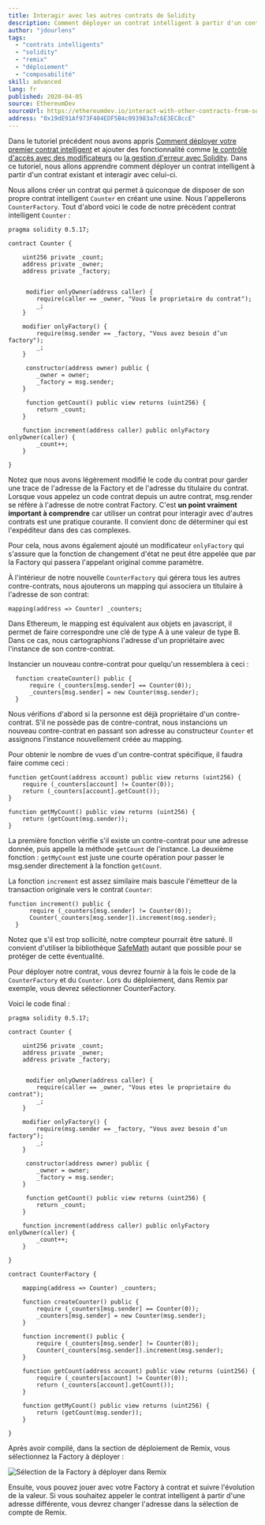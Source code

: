 ```yaml
---
title: Interagir avec les autres contrats de Solidity
description: Comment déployer un contrat intelligent à partir d'un contrat existant et interagir avec lui
author: "jdourlens"
tags:
  - "contrats intelligents"
  - "solidity"
  - "remix"
  - "déploiement"
  - "composabilité"
skill: advanced
lang: fr
published: 2020-04-05
source: EthereumDev
sourceUrl: https://ethereumdev.io/interact-with-other-contracts-from-solidity/
address: "0x19dE91Af973F404EDF5B4c093983a7c6E3EC8ccE"
---
```


Dans le tutoriel précédent nous avons appris [Comment déployer votre premier contrat intelligent](/developers/tutorials/deploying-your-first-smart-contract/) et ajouter des fonctionnalité comme [le contrôle d'accès avec des modificateurs](https://ethereumdev.io/organize-your-code-and-control-access-to-your-smart-contract-with-modifiers/) ou [la gestion d'erreur avec Solidity](https://ethereumdev.io/handle-errors-in-solidity-with-require-and-revert/). Dans ce tutoriel, nous allons apprendre comment déployer un contrat intelligent à partir d'un contrat existant et interagir avec celui-ci.

Nous allons créer un contrat qui permet à quiconque de disposer de son propre contrat intelligent `Counter` en créant une usine. Nous l'appellerons `CounterFactory`. Tout d'abord voici le code de notre précèdent contrat intelligent `Counter` :

```solidity
pragma solidity 0.5.17;

contract Counter {

    uint256 private _count;
    address private _owner;
    address private _factory;


     modifier onlyOwner(address caller) {
        require(caller == _owner, "Vous le proprietaire du contrat");
        _;
    }

    modifier onlyFactory() {
        require(msg.sender == _factory, "Vous avez besoin d’un factory");
        _;
    }

     constructor(address owner) public {
        _owner = owner;
        _factory = msg.sender;
    }

     function getCount() public view returns (uint256) {
        return _count;
    }

    function increment(address caller) public onlyFactory onlyOwner(caller) {
        _count++;
    }

}
```

Notez que nous avons légèrement modifié le code du contrat pour garder une trace de l'adresse de la Factory et de l'adresse du titulaire du contrat. Lorsque vous appelez un code contrat depuis un autre contrat, msg.render se réfère à l'adresse de notre contrat Factory. C'est **un point vraiment important à comprendre** car utiliser un contrat pour interagir avec d'autres contrats est une pratique courante. Il convient donc de déterminer qui est l'expéditeur dans des cas complexes.

Pour cela, nous avons également ajouté un modificateur `onlyFactory` qui s'assure que la fonction de changement d'état ne peut être appelée que par la Factory qui passera l'appelant original comme paramètre.

À l'intérieur de notre nouvelle `CounterFactory` qui gérera tous les autres contre-contrats, nous ajouterons un mapping qui associera un titulaire à l'adresse de son contrat:

```solidity
mapping(address => Counter) _counters;
```

Dans Ethereum, le mapping est équivalent aux objets en javascript, il permet de faire correspondre une clé de type A à une valeur de type B. Dans ce cas, nous cartographions l'adresse d'un propriétaire avec l'instance de son contre-contrat.

Instancier un nouveau contre-contrat pour quelqu'un ressemblera à ceci :

```solidity
  function createCounter() public {
      require (_counters[msg.sender] == Counter(0));
      _counters[msg.sender] = new Counter(msg.sender);
  }
```

Nous vérifions d'abord si la personne est déjà propriétaire d'un contre-contrat. S'il ne possède pas de contre-contrat, nous instancions un nouveau contre-contrat en passant son adresse au constructeur `Counter` et assignons l'instance nouvellement créée au mapping.

Pour obtenir le nombre de vues d'un contre-contrat spécifique, il faudra faire comme ceci :

```solidity
function getCount(address account) public view returns (uint256) {
    require (_counters[account] != Counter(0));
    return (_counters[account].getCount());
}

function getMyCount() public view returns (uint256) {
    return (getCount(msg.sender));
}
```

La première fonction vérifie s'il existe un contre-contrat pour une adresse donnée, puis appelle la méthode `getCount` de l'instance. La deuxième fonction : `getMyCount` est juste une courte opération pour passer le msg.sender directement à la fonction `getCount`.

La fonction `increment` est assez similaire mais bascule l'émetteur de la transaction originale vers le contrat `Counter`:

```solidity
function increment() public {
      require (_counters[msg.sender] != Counter(0));
      Counter(_counters[msg.sender]).increment(msg.sender);
  }
```

Notez que s'il est trop sollicité, notre compteur pourrait être saturé. Il convient d'utiliser la bibliothèque [SafeMath](https://ethereumdev.io/using-safe-math-library-to-prevent-from-overflows/) autant que possible pour se protéger de cette éventualité.

Pour déployer notre contrat, vous devrez fournir à la fois le code de la `CounterFactory` et du `Counter`. Lors du déploiement, dans Remix par exemple, vous devrez sélectionner CounterFactory.

Voici le code final :

```solidity
pragma solidity 0.5.17;

contract Counter {

    uint256 private _count;
    address private _owner;
    address private _factory;


     modifier onlyOwner(address caller) {
        require(caller == _owner, "Vous etes le proprietaire du contrat");
        _;
    }

    modifier onlyFactory() {
        require(msg.sender == _factory, "Vous avez besoin d’un factory");
        _;
    }

     constructor(address owner) public {
        _owner = owner;
        _factory = msg.sender;
    }

     function getCount() public view returns (uint256) {
        return _count;
    }

    function increment(address caller) public onlyFactory onlyOwner(caller) {
        _count++;
    }

}

contract CounterFactory {

    mapping(address => Counter) _counters;

    function createCounter() public {
        require (_counters[msg.sender] == Counter(0));
        _counters[msg.sender] = new Counter(msg.sender);
    }

    function increment() public {
        require (_counters[msg.sender] != Counter(0));
        Counter(_counters[msg.sender]).increment(msg.sender);
    }

    function getCount(address account) public view returns (uint256) {
        require (_counters[account] != Counter(0));
        return (_counters[account].getCount());
    }

    function getMyCount() public view returns (uint256) {
        return (getCount(msg.sender));
    }

}
```

Après avoir compilé, dans la section de déploiement de Remix, vous sélectionnez la Factory à déployer :

![Sélection de la Factory à déployer dans Remix](./counterfactory-deploy.png)

Ensuite, vous pouvez jouer avec votre Factory à contrat et suivre l'évolution de la valeur. Si vous souhaitez appeler le contrat intelligent à partir d'une adresse différente, vous devrez changer l'adresse dans la sélection de compte de Remix.
